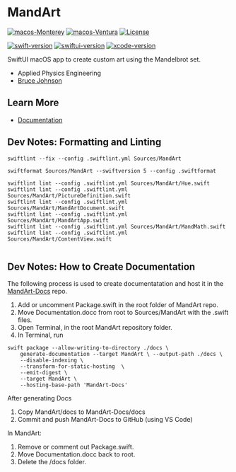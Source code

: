 # MandArt

[![macos-Monterey](https://img.shields.io/badge/macos-monterey-brightgreen.svg)](https://www.apple.com/macos/monterey)
[![macos-Ventura](https://img.shields.io/badge/macos-ventura-brightgreen.svg)](https://www.apple.com/macos/ventura)
[![License](https://img.shields.io/badge/License-Apache_2.0-blue.svg)](https://opensource.org/licenses/Apache-2.0)

[![swift-version](https://img.shields.io/badge/swift-5.7-brightgreen.svg)](https://github.com/apple/swift)
[![swiftui-version](https://img.shields.io/badge/swiftui-3-brightgreen)](https://developer.apple.com/documentation/swiftui)
[![xcode-version](https://img.shields.io/badge/xcode-14-brightgreen)](https://developer.apple.com/xcode/)


SwiftUI macOS app to create custom art using the Mandelbrot set.

- Applied Physics Engineering
- [Bruce Johnson](https://github.com/bruceranger)

## Learn More

- [Documentation](https://denisecase.github.io/MandArt-Docs/documentation/mandart/)

## Dev Notes: Formatting and Linting

```
swiftlint --fix --config .swiftlint.yml Sources/MandArt

swiftformat Sources/MandArt --swiftversion 5 --config .swiftformat

swiftlint lint --config .swiftlint.yml Sources/MandArt/Hue.swift
swiftlint lint --config .swiftlint.yml Sources/MandArt/PictureDefinition.swift
swiftlint lint --config .swiftlint.yml Sources/MandArt/MandArtDocument.swift
swiftlint lint --config .swiftlint.yml Sources/MandArt/MandArtApp.swift
swiftlint lint --config .swiftlint.yml Sources/MandArt/MandMath.swift
swiftlint lint --config .swiftlint.yml Sources/MandArt/ContentView.swift


```

## Dev Notes: How to Create Documentation

The following process is used to create documentatation and host it in the
[MandArt-Docs](https://github.com/denisecase/MandArt-Docs) repo.

1. Add or uncomment Package.swift in the root folder of MandArt repo. 
2. Move Documentation.docc from root to Sources/MandArt with the .swift files. 
3. Open Terminal, in the root MandArt repository folder.
4. In Terminal, run

```
swift package --allow-writing-to-directory ./docs \
    generate-documentation --target MandArt \ --output-path ./docs \
    --disable-indexing \
    --transform-for-static-hosting  \
    --emit-digest \
    --target MandArt \
    --hosting-base-path 'MandArt-Docs'
```


After generating Docs

1. Copy MandArt/docs to MandArt-Docs/docs 
2. Commit and push MandArt-Docs to GitHub (using VS Code)

In MandArt:

1. Remove or comment out Package.swift.
2. Move Documentation.docc back to root.
3. Delete the /docs folder.

